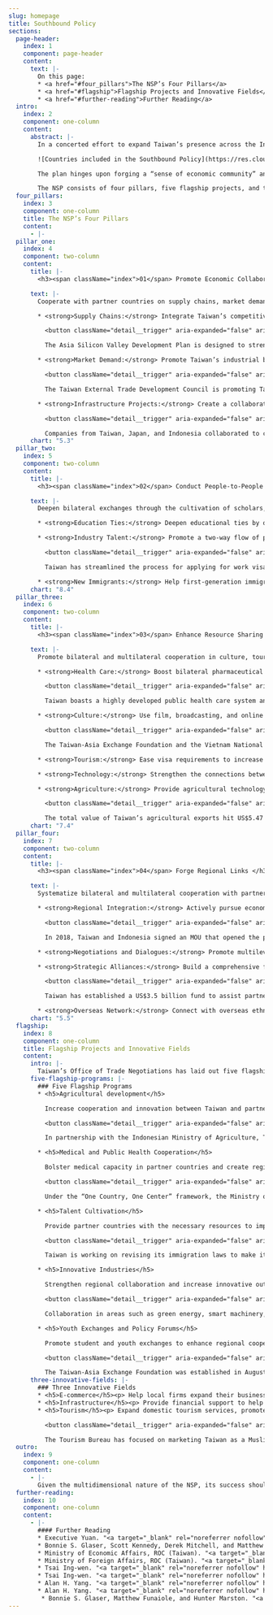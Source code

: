 ```yaml
---
slug: homepage
title: Southbound Policy
sections:
  page-header:
    index: 1
    component: page-header
    content:
      text: |-
        On this page:
        * <a href="#four_pillars">The NSP’s Four Pillars</a>
        * <a href="#flagship">Flagship Projects and Innovative Fields</a>
        * <a href="#further-reading">Further Reading</a>
  intro:
    index: 2
    component: one-column
    content:
      abstract: |-
        In a concerted effort to expand Taiwan’s presence across the Indo-Pacific, President Tsai Ing-wen introduced the New Southbound Policy (NSP) in 2016. The NSP is designed to strengthen Taipei’s relationships with the ten countries of the Association of Southeast Asian Nations (ASEAN), six states in South Asia, Australia, and New Zealand. The policy aims to leverage Taiwan’s cultural, educational, technological, agricultural, and economic assets to enhance Taiwan’s regional integration and promote the broader development of the Indo-Pacific region.

        ![Countries included in the Southbound Policy](https://res.cloudinary.com/csisideaslab/image/upload/v1563381004/southbound/sb_countries-map_v2.jpg "Countries included in the Southbound Policy: the ten countries of ASEAN, six states in South Asia (Bangladesh, Bhutan, India, Nepal, Pakistan, and Sri Lanka), Australia, and New Zealand.")

        The plan hinges upon forging a “sense of economic community” and forming “a consensus for cooperation” with the 18 nations identified by Taipei as potential partners. Since Taiwan lacks formal diplomatic ties with the countries targeted by the NSP, Taipei must creatively foster bilateral collaboration. To this end, the Tsai administration has rallied local governments and civil society organizations to collaborate with the central government’s implementation efforts.

        The NSP consists of four pillars, five flagship projects, and three innovative fields.
  four_pillars:
    index: 3
    component: one-column
    title: The NSP’s Four Pillars
    content:
      - |-
  pillar_one:
    index: 4
    component: two-column
    content:
      title: |-
        <h3><span className="index">01</span> Promote Economic Collaboration </h3>

      text: |-
        Cooperate with partner countries on supply chains, market demand, and infrastructure projects.

        * <strong>Supply Chains:</strong> Integrate Taiwan’s competitive industries with the supply chains of other economies, including not only NSP partners but also Japan and the United States.

          <button className="detail__trigger" aria-expanded="false" aria-label="Show More"><i className="icon-more"></i></button>

          The Asia Silicon Valley Development Plan is designed to strengthen industrial links between Taiwan and its economic partners.

        * <strong>Market Demand:</strong> Promote Taiwan’s industrial brand abroad by increasing exports.

          <button className="detail__trigger" aria-expanded="false" aria-label="Show More"><i className="icon-more"></i></button>

          The Taiwan External Trade Development Council is promoting Taiwan’s image abroad by organizing fairs and exhibitions in partner countries.

        * <strong>Infrastructure Projects:</strong> Create a collaborative platform for exporting infrastructure construction services and turnkey projects.

          <button className="detail__trigger" aria-expanded="false" aria-label="Show More"><i className="icon-more"></i></button>

          Companies from Taiwan, Japan, and Indonesia collaborated to construct Jakarta’s first mass rapid transit line.
      chart: "5.3"
  pillar_two:
    index: 5
    component: two-column
    content:
      title: |-
        <h3><span className="index">02</span> Conduct People-to-People Exchanges </h3>

      text: |-
        Deepen bilateral exchanges through the cultivation of scholars, students, and industry professionals.

        * <strong>Education Ties:</strong> Deepen educational ties by offering scholarships to students from partner countries. Enhance domestic cooperation between academia and industry. Provide enhanced youth technical training.

        * <strong>Industry Talent:</strong> Promote a two-way flow of professionals and help match foreign workers with local companies.

          <button className="detail__trigger" aria-expanded="false" aria-label="Show More"><i className="icon-more"></i></button>

          Taiwan has streamlined the process for applying for work visas and created a new visa for job seekers from overseas.

        * <strong>New Immigrants:</strong> Help first-generation immigrants secure job opportunities. Connect second-generation immigrants with their ancestral countries through academic and cultural exchanges.
      chart: "8.4"
  pillar_three:
    index: 6
    component: two-column
    content:
      title: |-
        <h3><span className="index">03</span> Enhance Resource Sharing </h3>

      text: |-
        Promote bilateral and multilateral cooperation in culture, tourism, medical care, technology, agriculture, and small and medium-sized enterprises.

        * <strong>Health Care:</strong> Boost bilateral pharmaceutical certifications and new drug and medical equipment development. Support the development of medical care and training of public health workers overseas.

          <button className="detail__trigger" aria-expanded="false" aria-label="Show More"><i className="icon-more"></i></button>

          Taiwan boasts a highly developed public health care system and one of the world’s most technologically advanced medical equipment industries.

        * <strong>Culture:</strong> Use film, broadcasting, and online games to promote Taiwan’s culture. Encourage exchanges between cities in Taiwan and cities elsewhere in the region.

          <button className="detail__trigger" aria-expanded="false" aria-label="Show More"><i className="icon-more"></i></button>

          The Taiwan-Asia Exchange Foundation and the Vietnam National Institute of Culture and Arts Studies have partnered to create art programs, artist-in-residence projects, and various workshops.

        * <strong>Tourism:</strong> Ease visa requirements to increase inbound tourism to Taiwan. Make Taiwan’s tourism more inclusive by expanding the language-training of tour guides and creating a Muslim-friendly travel environment.

        * <strong>Technology:</strong> Strengthen the connections between Taiwan’s science parks and research institutes and counterparts abroad. Engage in technology sharing.

        * <strong>Agriculture:</strong> Provide agricultural technology assistance and increase business exchanges with partner countries.

          <button className="detail__trigger" aria-expanded="false" aria-label="Show More"><i className="icon-more"></i></button>

          The total value of Taiwan’s agricultural exports hit US$5.47 billion in 2018, marking a 20-year high.
      chart: "7.4"
  pillar_four:
    index: 7
    component: two-column
    content:
      title: |-
        <h3><span className="index">04</span> Forge Regional Links </h3>

      text: |-
        Systematize bilateral and multilateral cooperation with partner countries while strengthening negotiations and dialogues.

        * <strong>Regional Integration:</strong> Actively pursue economic cooperation agreements. Update and strengthen current bilateral investment and taxation treaties.

          <button className="detail__trigger" aria-expanded="false" aria-label="Show More"><i className="icon-more"></i></button>

          In 2018, Taiwan and Indonesia signed an MOU that opened the possibility of creating special economic zones and cooperating on infrastructure development.

        * <strong>Negotiations and Dialogues:</strong> Promote multilevel and all-encompassing negotiations and dialogues with partner countries, and other countries across the Indo-Pacific.

        * <strong>Strategic Alliances:</strong> Build a comprehensive foreign aid mechanism and encourage Taiwan businesses to participate in overseas development projects. Strengthen official and nonofficial cooperation between Taiwan and foreign partners.

          <button className="detail__trigger" aria-expanded="false" aria-label="Show More"><i className="icon-more"></i></button>

          Taiwan has established a US$3.5 billion fund to assist partner countries with development projects.

        * <strong>Overseas Network:</strong> Connect with overseas ethnic Chinese and overseas Taiwan business networks and strengthen their links with corporations in Taiwan.
      chart: "5.5"
  flagship:
    index: 8
    component: one-column
    title: Flagship Projects and Innovative Fields
    content:
      intro: |-
        Taiwan’s Office of Trade Negotiations has laid out five flagship projects and three innovative fields for collaboration. These programs are designed to capitalize on the pillars of the NSP and enhance mutually beneficial ties with countries across the Indo-Pacific.
      five-flagship-programs: |-
        ### Five Flagship Programs
        * <h5>Agricultural development</h5>

          Increase cooperation and innovation between Taiwan and partner countries.

          <button className="detail__trigger" aria-expanded="false" aria-label="Show More"><i className="icon-more"></i></button>

          In partnership with the Indonesian Ministry of Agriculture, Taiwan has set up a Modern Agriculture Demo Farm in Karawang. The project is designed to assist Indonesia’s development through technology and knowledge sharing.

        * <h5>Medical and Public Health Cooperation</h5>

          Bolster medical capacity in partner countries and create regional supply chains.

          <button className="detail__trigger" aria-expanded="false" aria-label="Show More"><i className="icon-more"></i></button>

          Under the “One Country, One Center” framework, the Ministry of Health and Welfare is working with hospitals in partner countries to bolster health care and medical cooperation. Projects have been launched in India, Indonesia, Malaysia, the Philippines, Thailand, and Vietnam.  

        * <h5>Talent Cultivation</h5>

          Provide partner countries with the necessary resources to improve the skills of their workers. Offer opportunities for foreign workers and students to live and work in Taiwan.

          <button className="detail__trigger" aria-expanded="false" aria-label="Show More"><i className="icon-more"></i></button>

          Taiwan is working on revising its immigration laws to make it easier for skilled professionals and foreign students to live and work in Taiwan.

        * <h5>Innovative Industries</h5>

          Strengthen regional collaboration and increase innovative output in key industries through promoting R&D and capacity building.

          <button className="detail__trigger" aria-expanded="false" aria-label="Show More"><i className="icon-more"></i></button>

          Collaboration in areas such as green energy, smart machinery, and biotechnology provides Taiwan with an opportunity to not only assist developing countries, but also enhance its ties with R&D leaders such as Japan and the United States.

        * <h5>Youth Exchanges and Policy Forums</h5>

          Promote student and youth exchanges to enhance regional cooperation and support the next generation of leaders. Encourage civil society engagement with regional counterparts.

          <button className="detail__trigger" aria-expanded="false" aria-label="Show More"><i className="icon-more"></i></button>

          The Taiwan-Asia Exchange Foundation was established in August 2018 to strengthen ties with NSP partner countries. The Yushan Forum is a Taiwan-initiated annual forum designed to foster dialogue, cooperation, and cultural exchange throughout the region. Areas of focus include economic prosperity, technology, innovation, and public health.
      three-innovative-fields: |-
        ### Three Innovative Fields
        * <h5>E-commerce</h5><p> Help local firms expand their business abroad and aid the development of e-commerce platforms in regional markets.</p>
        * <h5>Infrastructure</h5><p> Provide financial support to help Taiwan companies work on infrastructure development projects in partner countries.</p>
        * <h5>Tourism</h5><p> Expand domestic tourism services, promote Taiwan as a tourist destination overseas, and ease visa entry requirements.</p>

          <button className="detail__trigger" aria-expanded="false" aria-label="Show More"><i className="icon-more"></i></button>

          The Tourism Bureau has focused on marketing Taiwan as a Muslim-friendly destination by opening prayer rooms and certifying halal restaurants and hotels.
  outro:
    index: 9
    component: one-column
    content:
      - |-
        Given the multidimensional nature of the NSP, its success should be evaluated incrementally. We encourage you to visit our <a href="/data">Data Repository</a>, which tracks several of the key performance benchmarks for the policy. More details regarding the NSP can be found in our <a href="https://csis-prod.s3.amazonaws.com/s3fs-public/publication/180613_Glaser_NewSouthboundPolicy_Web.pdf?AcoayLFliB9_iAvbmYvP_jM27mEXw5xL">longer publication</a>.
  further-reading:
    index: 10
    component: one-column
    content:
      - |-
        #### Further Reading
        * Executive Yuan. "<a target="_blank" rel="noreferrer nofollow" href="https://www.ey.gov.tw/otnen/" className="icon-external">New Southbound Policy."</a> Office of Trade Negotiations.
        * Bonnie S. Glaser, Scott Kennedy, Derek Mitchell, and Matthew P. Funaiole. "<a target="_blank" rel="noreferrer nofollow" href="https://www.csis.org/analysis/new-southbound-policy" className="icon-external">The New Southbound Policy: Deepening Taiwan’s Regional Integration."</a> Center for Strategic and International Studies, 2018.
        * Ministry of Economic Affairs, ROC (Taiwan). "<a target="_blank" rel="noreferrer nofollow" href="https://www.moea.gov.tw/MNS/english/news/News.aspx?kind=6&menu_id=176&news_id=72912" className="icon-external">The New Southbound Policy: A Practical Approach Moving Full Steam Ahead."</a> October 6, 2017.
        * Ministry of Foreign Affairs, ROC (Taiwan). "<a target="_blank" rel="noreferrer nofollow" href="https://nspp.mofa.gov.tw/nsppe/" className="icon-external">New Southbound Policy Portal."</a> New Southbound Policy.
        * Tsai Ing-wen. "<a target="_blank" rel="noreferrer nofollow" href="https://english.president.gov.tw/News/5552" className="icon-external">President Tsai Attends Opening of Yushan Forum."</a> Office of the President, ROC (Taiwan), October 11, 2018.
        * Tsai Ing-wen. "<a target="_blank" rel="noreferrer nofollow" href="https://english.president.gov.tw/News/5232" className="icon-external">President Tsai's Remarks at Yushan Forum: Asian Dialogue for Innovation and Progress."</a> Office of the President, ROC (Taiwan), October 11, 2017.
        * Alan H. Yang. "<a target="_blank" rel="noreferrer nofollow" href="http://lawdata.com.tw/tw/detail.aspx?no=297532" className="icon-external">Revisiting Taiwan's New Southbound Policy: Agenda, Networks and Challenges."</a> Issues and Studies 56, no. 1 (2017): 123-143.
        * Alan H. Yang. "<a target="_blank" rel="noreferrer nofollow" href="https://www.worldscientific.com/doi/abs/10.1142/S1013251118400039" className="icon-external">Unpacking Taiwan’s Presence in Southeast Asia: The International Socialization of the New Southbound Policy."</a> Issues & Studies 54, no. 1 (2018): 1-30.
         * Bonnie S. Glaser, Matthew Funaiole, and Hunter Marston. "<a target="_blank" rel="noreferrer nofollow" href="https://www.csis.org/analysis/charting-convergence" className="icon-external">Charting Convergence: Exploring the Intersection of the U.S. Free and Open Indo-Pacific Strategy and Taiwan’s New Southbound Policy."</a> Center for Strategic and International Studies, 2019.
---
```

